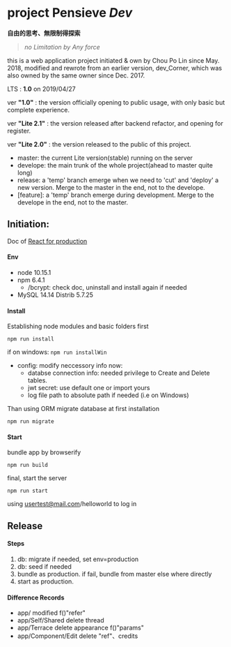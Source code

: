 # project Pensieve *Dev*
__自由的思考、無限制得探索__

> _no Limitation by Any force_

this is a web application project initiated & own by Chou Po Lin since May. 2018, modified and rewrote from an earlier version, dev_Corner, which was also owned by the same owner since Dec. 2017.

LTS :  __1.0__ on 2019/04/27

ver __"1.0"__ : the version officially opening to public usage, with only basic but complete experience.

ver __"Lite 2.1"__ : the version released after backend refactor, and opening for register.

ver __"Lite 2.0"__ : the version released to the public of this project.

- master: the current Lite version(stable) running on the server
- develope: the main trunk of the whole project(ahead to master quite long)
- release: a 'temp' branch emerge when we need to 'cut' and 'deploy' a new version. Merge to the master in the end, not to the develope.
- [feature]: a 'temp' branch emerge during development. Merge to the develope in the end, not to the master.


## Initiation:
Doc of [React for production](https://reactjs.org/docs/optimizing-performance.html#use-the-production-build)

#### Env
- node 10.15.1
- npm  6.4.1
    - /bcrypt: check doc, uninstall and install again if needed
- MySQL 14.14 Distrib 5.7.25

#### Install

Establishing node modules and basic folders first

`npm run install`

if on windows:
`npm run installWin`

- config: modify neccessory info now:
  - databse connection info: needed privilege to Create and Delete tables.
  - jwt secret: use default one or import yours
  - log file path to absolute path if needed (i.e on Windows)

Than using ORM migrate database at first installation

`npm run migrate`


#### Start

bundle app by browserify

`npm run build`

final, start the server

`npm run start`


using usertest@mail.com/helloworld to log in

## Release

#### Steps
1. db: migrate if needed, set env=production
2. db: seed if needed
3. bundle as production. if fail, bundle from master else where directly
4. start as production.

#### Difference Records
- app/               modified f()"refer"
- app/Self/Shared    delete thread
- app/Terrace        delete appearance f()"params"
- app/Component/Edit delete "ref"、credits
